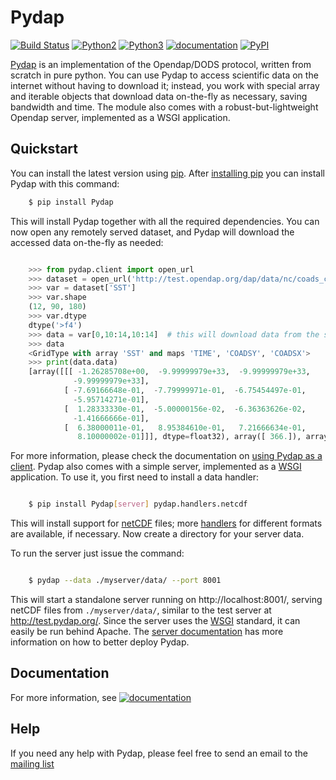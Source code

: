 Pydap
=====

[![Build Status](https://travis-ci.org/pydap/pydap.svg)](https://travis-ci.org/pydap/pydap)
[![Python2](https://img.shields.io/badge/python-2-blue.svg)](https://www.python.org/downloads/)
[![Python3](https://img.shields.io/badge/python-3-blue.svg)](https://www.python.org/downloads/)
[![documentation](https://readthedocs.org/projects/pydap/badge/?version=latest)](http://pydap.readthedocs.org/en/latest/)
[![PyPI](https://img.shields.io/pypi/v/pydap.svg?maxAge=2592000?style=plastic)](https://pypi.python.org/pypi/Pydap/)

[Pydap](http://pydap.readthedocs.io/en/latest/) is an implementation of the Opendap/DODS protocol, written from scratch in pure python.  You can use Pydap to access scientific data on the internet without having to 
download it; instead, you work with special array and iterable objects that 
download data on-the-fly as necessary, saving bandwidth and time. The module 
also comes with a robust-but-lightweight Opendap server, implemented as a WSGI 
application.


Quickstart
----------

You can install the latest version using [pip](http://pypi.python.org/pypi/pip). After [installing pip](http://www.pip-installer.org/en/latest/installing.html) you can install Pydap with this command:
```bash
    $ pip install Pydap
```
This will install Pydap together with all the required dependencies. You can now open any remotely served dataset, and Pydap will download the accessed data on-the-fly as needed:

```python

    >>> from pydap.client import open_url
    >>> dataset = open_url('http://test.opendap.org/dap/data/nc/coads_climatology.nc')
    >>> var = dataset['SST']
    >>> var.shape
    (12, 90, 180)
    >>> var.dtype
    dtype('>f4')
    >>> data = var[0,10:14,10:14]  # this will download data from the server
    >>> data
    <GridType with array 'SST' and maps 'TIME', 'COADSY', 'COADSX'>
    >>> print(data.data)
    [array([[[ -1.26285708e+00,  -9.99999979e+33,  -9.99999979e+33,
              -9.99999979e+33],
            [ -7.69166648e-01,  -7.79999971e-01,  -6.75454497e-01,
              -5.95714271e-01],
            [  1.28333330e-01,  -5.00000156e-02,  -6.36363626e-02,
              -1.41666666e-01],
            [  6.38000011e-01,   8.95384610e-01,   7.21666634e-01,
               8.10000002e-01]]], dtype=float32), array([ 366.]), array([-69., -67., -65., -63.]), array([ 41.,  43.,  45.,  47.])]
```

For more information, please check the documentation on [using Pydap as a client](http://pydap.readthedocs.io/en/latest/server.html). Pydap also comes with a simple server, implemented as a [WSGI]( http://wsgi.org/) application. To use it, you first need to install a data handler:

```bash

    $ pip install Pydap[server] pydap.handlers.netcdf
```
This will install support for [netCDF](http://www.unidata.ucar.edu/software/netcdf/) files; more [handlers](http://pydap.readthedocs.io/en/latest/handlers.html) for different formats are available, if necessary. Now create a directory for your server data.


To run the server just issue the command:

```bash

    $ pydap --data ./myserver/data/ --port 8001
```
This will start a standalone server running on http://localhost:8001/, serving netCDF files from ``./myserver/data/``, similar to the test server at http://test.pydap.org/. Since the server uses the [WSGI](http://wsgi.org/) standard, it can easily be run behind Apache. The [server documentation](server.html) has more information on how to better deploy Pydap.

## Documentation
For more information, see [![documentation](https://readthedocs.org/projects/pydap/badge/?version=latest)](http://pydap.readthedocs.org/en/latest/)

## Help

If you need any help with Pydap, please feel free to send an email to the [mailing list](http://groups.google.com/group/pydap/)

